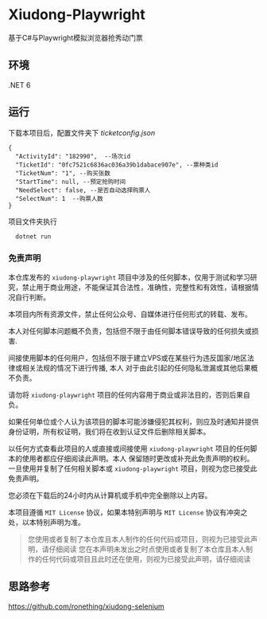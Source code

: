 
# Xiudong-Playwright

基于C#与Playwright模拟浏览器抢秀动门票


## 环境

.NET 6 



## 运行

下载本项目后，配置文件夹下 *ticketconfig.json*
```text
{
  "ActivityId": "182990",  --场次id
  "TicketId": "0fc7521c6836ac036a39b1dabace907e", --票种类id
  "TicketNum": "1", --购买张数
  "StartTime": null, --预定抢购时间
  "NeedSelect": false, --是否自动选择购票人
  "SelectNum": 1  --购票人数
}
```

项目文件夹执行 

```bash
  dotnet run
```
    
### 免责声明

本仓库发布的 `xiudong-playwright` 项目中涉及的任何脚本，仅用于测试和学习研究，禁止用于商业用途，不能保证其合法性，准确性，完整性和有效性，请根据情况自行判断。

本项目内所有资源文件，禁止任何公众号、自媒体进行任何形式的转载、发布。

本人对任何脚本问题概不负责，包括但不限于由任何脚本错误导致的任何损失或损害.

间接使用脚本的任何用户，包括但不限于建立VPS或在某些行为违反国家/地区法律或相关法规的情况下进行传播, 本人 对于由此引起的任何隐私泄漏或其他后果概不负责。

请勿将 `xiudong-playwright` 项目的任何内容用于商业或非法目的，否则后果自负。

如果任何单位或个人认为该项目的脚本可能涉嫌侵犯其权利，则应及时通知并提供身份证明，所有权证明，我们将在收到认证文件后删除相关脚本。

以任何方式查看此项目的人或直接或间接使用 `xiudong-playwright` 项目的任何脚本的使用者都应仔细阅读此声明。本人 保留随时更改或补充此免责声明的权利。
一旦使用并复制了任何相关脚本或 `xiudong-playwright` 项目，则视为您已接受此免责声明。

您必须在下载后的24小时内从计算机或手机中完全删除以上内容。

本项目遵循 `MIT License` 协议，如果本特别声明与 `MIT License` 协议有冲突之处，以本特别声明为准。

> 您使用或者复制了本仓库且本人制作的任何代码或项目，则视为已接受此声明，请仔细阅读
您在本声明未发出之时点使用或者复制了本仓库且本人制作的任何代码或项目且此时还在使用，则视为已接受此声明，请仔细阅读
## 思路参考

https://github.com/ronething/xiudong-selenium
